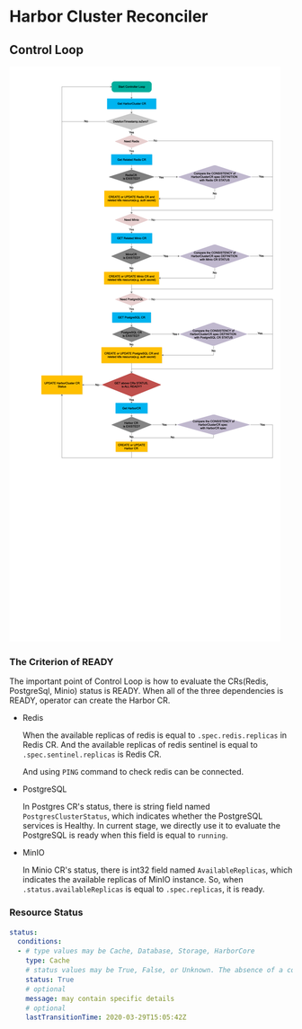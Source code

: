 # Harbor Cluster Reconciler

## Control Loop

 ![Control Loop](./assets/reconcile.png)

### The Criterion of READY

   The important point of Control Loop is how to evaluate the CRs(Redis, PostgreSql, Minio) status is READY.
   When all of the three dependencies is READY, operator can create the Harbor CR.

 - Redis
    
    When the available replicas of redis is equal to `.spec.redis.replicas` in Redis CR. 
    And the available replicas of redis sentinel is equal to `.spec.sentinel.replicas` is Redis CR.
    
    And using `PING` command to check redis can be connected.
    
 - PostgreSQL
    
    In Postgres CR's status, there is string field named `PostgresClusterStatus`, which indicates whether the PostgreSQL services is Healthy.
    In current stage, we directly use it to evaluate the PostgreSQL is ready when this field is equal to `running`.
    
 - MinIO
 
    In Minio CR's status, there is int32 field named `AvailableReplicas`, which indicates the available replicas of MinIO instance.
    So, when `.status.availableReplicas` is equal to `.spec.replicas`, it is ready. 
    
### Resource Status 

```yaml
status:
  conditions:
  - # type values may be Cache, Database, Storage, HarborCore  
    type: Cache
    # status values may be True, False, or Unknown. The absence of a condition should be interpreted the same as Unknown. How controllers handle Unknown depends on the Condition in question.
    status: True
    # optional
    message: may contain specific details
    # optional
    lastTransitionTime: 2020-03-29T15:05:42Z

```
    